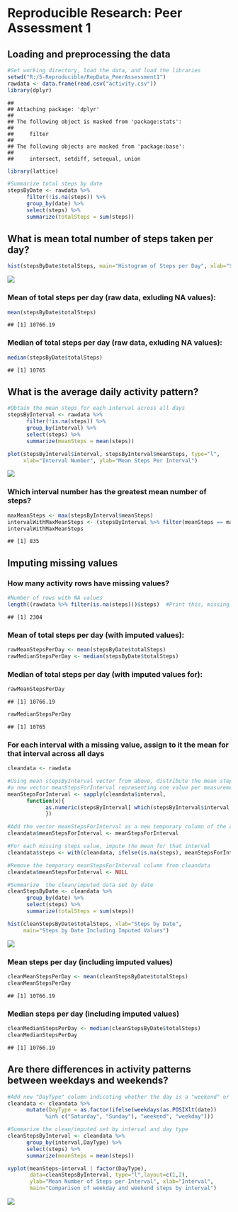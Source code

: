 # Reproducible Research: Peer Assessment 1


## Loading and preprocessing the data


```r
#Set working directory, load the data, and load the libraries
setwd("R:/5-Reproducible/RepData_PeerAssessment1")
rawdata <- data.frame(read.csv("activity.csv"))
library(dplyr)
```

```
## 
## Attaching package: 'dplyr'
## 
## The following object is masked from 'package:stats':
## 
##     filter
## 
## The following objects are masked from 'package:base':
## 
##     intersect, setdiff, setequal, union
```

```r
library(lattice)

#Summarize total steps by date
stepsByDate <- rawdata %>% 
      filter(!is.na(steps)) %>% 
      group_by(date) %>% 
      select(steps) %>% 
      summarize(totalSteps = sum(steps))
```

## What is mean total number of steps taken per day?


```r
hist(stepsByDate$totalSteps, main="Histogram of Steps per Day", xlab="Steps per Day")
```

![](PA1_template_files/figure-html/unnamed-chunk-2-1.png) 

### Mean of total steps per day (raw data, exluding NA values):


```r
mean(stepsByDate$totalSteps)
```

```
## [1] 10766.19
```

### Median of total steps per day (raw data, exluding NA values):


```r
median(stepsByDate$totalSteps)
```

```
## [1] 10765
```

## What is the average daily activity pattern?


```r
#Obtain the mean steps for each interval across all days
stepsByInterval <- rawdata %>% 
      filter(!is.na(steps)) %>% 
      group_by(interval) %>% 
      select(steps) %>% 
      summarize(meanSteps = mean(steps))

plot(stepsByInterval$interval, stepsByInterval$meanSteps, type="l", 
     xlab="Interval Number", ylab="Mean Steps Per Interval") 
```

![](PA1_template_files/figure-html/unnamed-chunk-5-1.png) 

### Which interval number has the greatest mean number of steps?


```r
maxMeanSteps <- max(stepsByInterval$meanSteps)
intervalWithMaxMeanSteps <- (stepsByInterval %>% filter(meanSteps == maxMeanSteps))$interval
intervalWithMaxMeanSteps 
```

```
## [1] 835
```

## Imputing missing values

### How many activity rows have missing values?


```r
#Number of rows with NA values
length((rawdata %>% filter(is.na(steps)))$steps)  #Print this, missing values 1
```

```
## [1] 2304
```

### Mean of total steps per day (with imputed values):


```r
rawMeanStepsPerDay <- mean(stepsByDate$totalSteps)
rawMedianStepsPerDay <- median(stepsByDate$totalSteps)
```

### Median of total steps per day (with imputed values for):


```r
rawMeanStepsPerDay 
```

```
## [1] 10766.19
```

```r
rawMedianStepsPerDay 
```

```
## [1] 10765
```

### For each interval with a missing value, assign to it the mean for that interval across all days


```r
cleandata <- rawdata

#Using mean stepsByInterval vector from above, distribute the mean steps per interval into 
#a new vector meanStepsForInterval representing one value per measurement in the raw data set
meanStepsForInterval <- sapply(cleandata$interval, 
      function(x){
            as.numeric(stepsByInterval[ which(stepsByInterval$interval == x), 2])
            })

#Add the vector meanStepsForInterval as a new temporary column of the cleandata data frame
cleandata$meanStepsForInterval <- meanStepsForInterval

#For each missing steps value, impute the mean for that interval
cleandata$steps <- with(cleandata, ifelse(is.na(steps), meanStepsForInterval, steps))

#Remove the temporary meanStepsForInterval column from cleandata
cleandata$meanStepsForInterval <- NULL

#Summarize  the clean/imputed data set by date
cleanStepsByDate <- cleandata %>% 
      group_by(date) %>% 
      select(steps) %>% 
      summarize(totalSteps = sum(steps))

hist(cleanStepsByDate$totalSteps, xlab="Steps by Date", 
     main="Steps by Date Including Imputed Values")
```

![](PA1_template_files/figure-html/unnamed-chunk-10-1.png) 

### Mean steps per day (including imputed values)


```r
cleanMeanStepsPerDay <- mean(cleanStepsByDate$totalSteps)
cleanMeanStepsPerDay
```

```
## [1] 10766.19
```

### Median steps per day (including imputed values)


```r
cleanMedianStepsPerDay <- median(cleanStepsByDate$totalSteps)
cleanMedianStepsPerDay 
```

```
## [1] 10766.19
```

## Are there differences in activity patterns between weekdays and weekends?


```r
#Add new "DayType" column indicating whether the day is a "weekend" or a "weekday"
cleandata <- cleandata %>% 
      mutate(DayType = as.factor(ifelse(weekdays(as.POSIXlt(date)) 
            %in% c("Saturday", "Sunday"), "weekend", "weekday")))

#Summarize the clean/imputed set by interval and day type
cleanStepsByInterval <- cleandata %>% 
      group_by(interval,DayType) %>% 
      select(steps) %>% 
      summarize(meanSteps = mean(steps))

xyplot(meanSteps~interval | factor(DayType), 
       data=cleanStepsByInterval, type="l",layout=c(1,2),
       ylab="Mean Number of Steps per Interval", xlab="Interval", 
       main="Comparison of weekday and weekend steps by interval")
```

![](PA1_template_files/figure-html/unnamed-chunk-13-1.png) 
